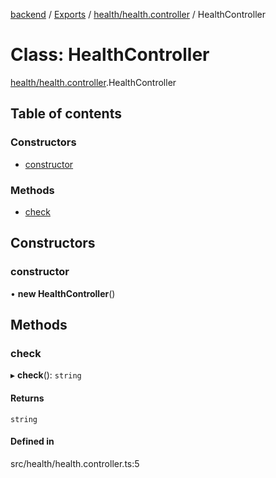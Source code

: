 [backend](../README.md) / [Exports](../modules.md) / [health/health.controller](../modules/health_health_controller.md) / HealthController

# Class: HealthController

[health/health.controller](../modules/health_health_controller.md).HealthController

## Table of contents

### Constructors

- [constructor](health_health_controller.HealthController.md#constructor)

### Methods

- [check](health_health_controller.HealthController.md#check)

## Constructors

### constructor

• **new HealthController**()

## Methods

### check

▸ **check**(): `string`

#### Returns

`string`

#### Defined in

src/health/health.controller.ts:5
